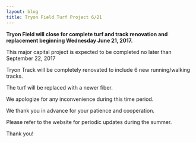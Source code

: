 ```yaml
---
layout: blog
title: Tryon Field Turf Project 6/21
---
```


**Tryon Field will close for complete turf and track renovation and replacement beginning Wednesday June 21, 2017.** 


This major capital project is expected to be completed no later than September 22, 2017
 
Tryon Track will be completely renovated to include 6 new running/walking tracks.  

The turf will be replaced with a newer fiber.
 
We apologize for any inconvenience during this time period. 

We thank you in advance for your patience and cooperation.
 
Please refer to the website for periodic updates during the summer.
 
Thank you!
